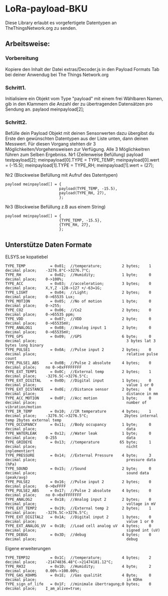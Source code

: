 # LoRa-payload-BKU

Diese Library erlaubt es vorgefertigete Datentypen an TheThingsNetwork.org zu senden.




## Arbeitsweise:
### Vorbereitung
Kopiere den Inhalt der Datei extras/Decoder.js in den Payload Formats Tab bei deiner Anwendug bei The Things Network.org

### Schritt1.
Initialisiere ein Objekt vom Type "payload" mit einem frei Wählbaren Namen,
gib in den Klammern die Anzahl der zu übertragenden Datensätzen pro Sendung an.
        paylaod meinpayload[2];

### Schritt2.
Befülle dein Payload Objekt mit deinen Sensorwerten dazu übergibst du 
Erste den gewünschten Datentypen aus der Liste unten, dann deinen Messwert.
Für diesen Vorgang stehten dir 3 Möglichkeiten/Vorgehensweisen zur Verfügung.
Alle 3 Möglichkeitren führen zum Selben Ergebniss.
Nr1 (Zeilenweise Befüllung)
    payload testpayload[2];
    meinpayload[0].TYPE = TYPE_TEMP;
    meinpayload[0].wert = (-15.5);
    meinpayload[1].TYPE = TYPE_RH;
    meinpayload[1].wert = (27);


Nr2 (Blockweise Befüllung mit Aufruf des Datentypen)

    payload meinpayload[] = {
                            payload(TYPE_TEMP, -15.5),
                            payload(TYPE_RH, 27),
                            };


Nr3 (Blockweise Befüllung z.B aus einem String)

    payload meinpayload[] = {
                            {TYPE_TEMP, -15.5},
                            {TYPE_RH, 27},
                            };







## Unterstütze Daten Formate
ELSYS.se kopatiebel
``` 
TYPE_TEMP           = 0x01;  //temperature;         2 bytes;    1 decimal place;    -3276.8°C->3276.7°C;
TYPE_RH             = 0x02;  //Humidity;            1 byte;     0 decimal place;    0->100%;
TYPE_ACC            = 0x03;  //acceleration;        3 bytes;    0 decimal place;    X,Y,Z -128->127 +/-63=1G;
TYPE_LIGHT          = 0x04;  //Light;               2 bytes;    0 decimal place;    0->65535 Lux;
TYPE_MOTION         = 0x05;  //No of motion         1 byte;     0 decimal place;    0->255;
TYPE_CO2            = 0x06;  //Co2                  2 bytes;    0 decimal place;    0->65535 ppm; 
TYPE_VDD            = 0x07;  //VDD                  2 byte;     0 decimal place;    0->65535mV;
TYPE_ANALOG1        = 0x08;  //Analog input 1       2 byte;     0 decimal place;    0->65535mV;
TYPE_GPS            = 0x09;  //GPS                  6 byte;     0 decimal place;                                        3 bytes lat 3 bytes long binary
TYPE_PULSE1         = 0x0A;  //Pulse input 2        2 bytes;    0 decimal place;                                        relative pulse count
TYPE_PULSE1_ABS     = 0x0B;  //Pulse 2 absolute     4 bytes;    0 decimal place;    no 0->0xFFFFFFFF
TYPE_EXT_TEMP1      = 0x0C;  //External temp        2 bytes;    1 decimal place;    -3276.5C->3276.5°C;
TYPE_EXT_DIGITAL    = 0x0D;  //Digital input        1 bytes;    0 decimal place;                                        value 1 or 0
TYPE_EXT_DISTANCE   = 0x0E;  //Distance sensor      2 bytes;    0 decimal place;                                        distance in mm
TYPE_ACC_MOTION     = 0x0F;  //Acc motion           1 byte;     0 decimal place;                                        number of vibration/motion
TYPE_IR_TEMP        = 0x10;  //IR temperature       4 bytes;    1 decimal place;    -3276.5C->3276.5°C;                2bytes internal temp 2bytes external temp
TYPE_OCCUPANCY      = 0x11;  //Body occupancy       1 byte;     0 decimal place;                                        data
TYPE_WATERLEAK      = 0x12;  //Water leak           1 byte;     0 decimal place;    0-255                               data
TYPE_GRIDEYE        = 0x13;  //temperature         65 byte;     1 decimal place;                                        nicht inplementiert
TYPE_PRESSURE       = 0x14;  //External Pressure    4 byte;     3 decimal place;                                        pressure data (hPa)
TYPE_SOUND          = 0x15;  //Sound                2 byte;     0 decimal place;                                        sound data (peak/avg)
TYPE_PULSE2         = 0x16;  //Pulse input 2        2 bytes;    0 decimal place;    0->0xFFFF
TYPE_PULSE2_ABS     = 0x17;  //Pulse 2 absolute     4 bytes;    0 decimal place;    no 0->0xFFFFFFFF
TYPE_ANALOG2        = 0x18;  //Analog input 2       2 bytes;    0 decimal place;                                        voltage in mV
TYPE_EXT_TEMP2      = 0x19;  //External temp 2      2 bytes;    1 decimal place;    -3276.5C->3276.5°C;
TYPE_EXT_DIGITAL2   = 0x1A;  //Digital input 2      1 bytes;    0 decimal place;                                        value 1 or 0 
TYPE_EXT_ANALOG_UV  = 0x1B;  //Load cell analog uV  4 bytes;    0 decimal place;                                        signed int (uV)
TYPE_DEBUG          = 0x3D;  //debug                4 bytes;    0 decimal place;                                        debug
```
Eigene erweiterungen
```
TYPE_TEMP32		    = 0x1C;  //temperature;         4 bytes;    2 decimal place;    -21474836.48°C->21474181.12°C;
TYPE_RH32           = 0x1D;  //Humidity;            4 byte;     2 decimal place;    0.00%->100.00%;
TYPE_GAS_KOHMS      = 0x1E;  //Gas qualität         4 Byte;     0 decimal place;                                        in KOhm
TYPE_sign_of_life   = 0x1F;  //minimale übertragung;0 bytes;    0 decimal place;    I_am_alive=true;
```